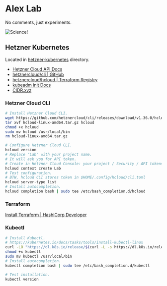 # Alex Lab

No comments, just experiments.

![Science!](https://media.tenor.com/t4HIrZDwx8AAAAAd/doc-brown-it-works.gif)

## Hetzner Kubernetes

Located in [hetzner-kubernetes](./hetzner-kubernetes/main.tf) directory.

- [Hetzner Cloud API Docs](https://docs.hetzner.cloud)
- [hetznercloud/cli | GitHub](https://github.com/hetznercloud/cli)
- [hetznercloud/hcloud | Terraform Registry](https://registry.terraform.io/providers/hetznercloud/hcloud/latest)
- [kubeadm init Docs](https://kubernetes.io/docs/reference/setup-tools/kubeadm/kubeadm-init/)
- [CIDR.xyz](https://cidr.xyz/)

### Hetzner Cloud CLI

```sh
# Install Hetzner Cloud CLI.
wget https://github.com/hetznercloud/cli/releases/download/v1.36.0/hcloud-linux-amd64.tar.gz
tar xvf hcloud-linux-amd64.tar.gz hcloud
chmod +x hcloud
sudo mv hcloud /usr/local/bin
rm hcloud-linux-amd64.tar.gz

# Configure Hetzner Cloud CLI.
hcloud version
# Replace "Lab" with your project name.
# It will ask you for API token.
# Create in Hetzner Cloud Console: your project / Security / API tokens
hcloud context create Lab
# Test configuration.
# BTW, hcloud CLI stores token in $HOME/.config/hcloud/cli.toml
hcloud server-type list
# Install autocompletion.
hcloud completion bash | sudo tee /etc/bash_completion.d/hcloud
```

### Terraform

[Install Terraform | HashiCorp Developer](https://developer.hashicorp.com/terraform/tutorials/aws-get-started/install-cli)

### Kubectl

```sh
# Install Kubectl.
# https://kubernetes.io/docs/tasks/tools/install-kubectl-linux
curl -LO "https://dl.k8s.io/release/$(curl -L -s https://dl.k8s.io/release/stable.txt)/bin/linux/amd64/kubectl"
chmod +x kubectl
sudo mv kubectl /usr/local/bin
# Install autocompletion.
kubectl completion bash | sudo tee /etc/bash_completion.d/kubectl

# Test installation.
kubectl version
```
